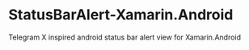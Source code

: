 # StatusBarAlert-Xamarin.Android
Telegram X inspired android status bar alert view for Xamarin.Android
